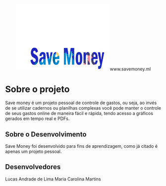 
<p align="center">
  <img src="Img/SaveMoney.png" width="300">
  www.savemoney.ml
</p>



# Sobre o projeto 

Save money é um projeto pessoal de controle de gastos, ou seja, ao invés de se utilizar cadernos ou planilhas complexas você pode manter o controle de seus gastos online de maneira fácil e rápida, tendo acesso a gráficos gerados em tempo real e PDFs.


## Sobre o Desenvolvimento

 Save Money foi desenvolvido para fins de aprendizagem, como já citado é apenas um projeto pessoal.
 
 
 ## Desenvolvedores 
 
 Lucas Andrade de Lima 
 Maria Carolina Martins 
